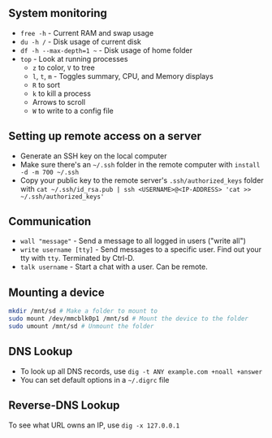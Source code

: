 ## System monitoring

* `free -h` - Current RAM and swap usage
* `du -h /` - Disk usage of current disk
* `df -h --max-depth=1 ~` - Disk usage of home folder
* `top` - Look at running processes
    * `z` to color, `V` to tree
    * `l`, `t`, `m` - Toggles summary, CPU, and Memory displays
    * `R` to sort
    * `k` to kill a process
    * Arrows to scroll
    * `W` to write to a config file

## Setting up remote access on a server

* Generate an SSH key on the local computer
* Make sure there's an `~/.ssh` folder in the remote computer with `install -d -m 700 ~/.ssh`
* Copy your public key to the remote server's `.ssh/authorized_keys` folder with `cat ~/.ssh/id_rsa.pub | ssh <USERNAME>@<IP-ADDRESS> 'cat >> ~/.ssh/authorized_keys'`

## Communication

* `wall "message"` - Send a message to all logged in users ("write all")
* `write username [tty]` - Send messages to a specific user. Find out your tty with `tty`. Terminated by Ctrl-D.
* `talk username` - Start a chat with a user. Can be remote. 

## Mounting a device

```bash
mkdir /mnt/sd # Make a folder to mount to
sudo mount /dev/mmcblk0p1 /mnt/sd # Mount the device to the folder
sudo umount /mnt/sd # Unmount the folder
```

## DNS Lookup

* To look up all DNS records, use `dig -t ANY example.com +noall +answer`
* You can set default options in a `~/.digrc` file

## Reverse-DNS Lookup

To see what URL owns an IP, use `dig -x 127.0.0.1`
